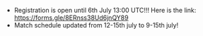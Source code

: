 - Registration is open until 6th July 13:00 UTC!!! Here is the link: https://forms.gle/8ERnss38Ud6jnQY89
- Match schedule updated from 12-15th july to 9-15th july!
